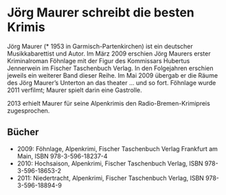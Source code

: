 # Jörg Maurer schreibt die besten Krimis

Jörg Maurer (* 1953 in Garmisch-Partenkirchen) ist ein deutscher Musikkabarettist und Autor. 
Im März 2009 erschien Jörg Maurers erster Kriminalroman Föhnlage mit der Figur des Kommissars Hubertus Jennerwein im Fischer Taschenbuch Verlag. In den Folgejahren erschien jeweils ein weiterer Band dieser Reihe. Im Mai 2009 übergab er die Räume des Jörg Maurer’s Unterton an das theater ... und so fort. Föhnlage wurde 2011 verfilmt; Maurer spielt darin eine Gastrolle.

2013 erhielt Maurer für seine Alpenkrimis den Radio-Bremen-Krimipreis zugesprochen.

## Bücher
* 2009: Föhnlage, Alpenkrimi, Fischer Taschenbuch Verlag Frankfurt am Main, ISBN 978-3-596-18237-4
* 2010: Hochsaison, Alpenkrimi, Fischer Taschenbuch Verlag, ISBN 978-3-596-18653-2
* 2011: Niedertracht, Alpenkrimi, Fischer Taschenbuch Verlag, ISBN 978-3-596-18894-9
